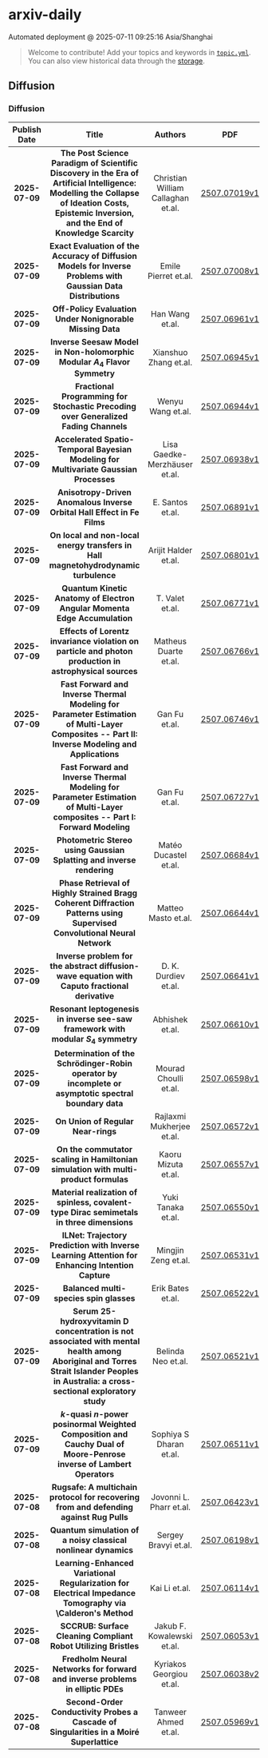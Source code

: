 # arxiv-daily
 Automated deployment @ 2025-07-11 09:25:16 Asia/Shanghai
> Welcome to contribute! Add your topics and keywords in [`topic.yml`](https://github.com/weiningwei/arxiv-daily/blob/main/database/topic.yml).
> You can also view historical data through the [storage](https://github.com/weiningwei/arxiv-daily/blob/main/database/storage).

## Diffusion

### Diffusion
|Publish Date|Title|Authors|PDF|Code|
| :---: | :---: | :---: | :---: | :---: |
|**2025-07-09**|**The Post Science Paradigm of Scientific Discovery in the Era of Artificial Intelligence: Modelling the Collapse of Ideation Costs, Epistemic Inversion, and the End of Knowledge Scarcity**|Christian William Callaghan et.al.|[2507.07019v1](http://arxiv.org/abs/2507.07019v1)|null|
|**2025-07-09**|**Exact Evaluation of the Accuracy of Diffusion Models for Inverse Problems with Gaussian Data Distributions**|Emile Pierret et.al.|[2507.07008v1](http://arxiv.org/abs/2507.07008v1)|null|
|**2025-07-09**|**Off-Policy Evaluation Under Nonignorable Missing Data**|Han Wang et.al.|[2507.06961v1](http://arxiv.org/abs/2507.06961v1)|null|
|**2025-07-09**|**Inverse Seesaw Model in Non-holomorphic Modular $A_4$ Flavor Symmetry**|Xianshuo Zhang et.al.|[2507.06945v1](http://arxiv.org/abs/2507.06945v1)|null|
|**2025-07-09**|**Fractional Programming for Stochastic Precoding over Generalized Fading Channels**|Wenyu Wang et.al.|[2507.06944v1](http://arxiv.org/abs/2507.06944v1)|null|
|**2025-07-09**|**Accelerated Spatio-Temporal Bayesian Modeling for Multivariate Gaussian Processes**|Lisa Gaedke-Merzhäuser et.al.|[2507.06938v1](http://arxiv.org/abs/2507.06938v1)|null|
|**2025-07-09**|**Anisotropy-Driven Anomalous Inverse Orbital Hall Effect in Fe Films**|E. Santos et.al.|[2507.06891v1](http://arxiv.org/abs/2507.06891v1)|null|
|**2025-07-09**|**On local and non-local energy transfers in Hall magnetohydrodynamic turbulence**|Arijit Halder et.al.|[2507.06801v1](http://arxiv.org/abs/2507.06801v1)|null|
|**2025-07-09**|**Quantum Kinetic Anatomy of Electron Angular Momenta Edge Accumulation**|T. Valet et.al.|[2507.06771v1](http://arxiv.org/abs/2507.06771v1)|null|
|**2025-07-09**|**Effects of Lorentz invariance violation on particle and photon production in astrophysical sources**|Matheus Duarte et.al.|[2507.06766v1](http://arxiv.org/abs/2507.06766v1)|null|
|**2025-07-09**|**Fast Forward and Inverse Thermal Modeling for Parameter Estimation of Multi-Layer Composites -- Part II: Inverse Modeling and Applications**|Gan Fu et.al.|[2507.06746v1](http://arxiv.org/abs/2507.06746v1)|null|
|**2025-07-09**|**Fast Forward and Inverse Thermal Modeling for Parameter Estimation of Multi-Layer composites -- Part I: Forward Modeling**|Gan Fu et.al.|[2507.06727v1](http://arxiv.org/abs/2507.06727v1)|null|
|**2025-07-09**|**Photometric Stereo using Gaussian Splatting and inverse rendering**|Matéo Ducastel et.al.|[2507.06684v1](http://arxiv.org/abs/2507.06684v1)|null|
|**2025-07-09**|**Phase Retrieval of Highly Strained Bragg Coherent Diffraction Patterns using Supervised Convolutional Neural Network**|Matteo Masto et.al.|[2507.06644v1](http://arxiv.org/abs/2507.06644v1)|null|
|**2025-07-09**|**Inverse problem for the abstract diffusion-wave equation with Caputo fractional derivative**|D. K. Durdiev et.al.|[2507.06641v1](http://arxiv.org/abs/2507.06641v1)|null|
|**2025-07-09**|**Resonant leptogenesis in inverse see-saw framework with modular $S_4$ symmetry**|Abhishek et.al.|[2507.06610v1](http://arxiv.org/abs/2507.06610v1)|null|
|**2025-07-09**|**Determination of the Schrödinger-Robin operator by incomplete or asymptotic spectral boundary data**|Mourad Choulli et.al.|[2507.06598v1](http://arxiv.org/abs/2507.06598v1)|null|
|**2025-07-09**|**On Union of Regular Near-rings**|Rajlaxmi Mukherjee et.al.|[2507.06572v1](http://arxiv.org/abs/2507.06572v1)|null|
|**2025-07-09**|**On the commutator scaling in Hamiltonian simulation with multi-product formulas**|Kaoru Mizuta et.al.|[2507.06557v1](http://arxiv.org/abs/2507.06557v1)|null|
|**2025-07-09**|**Material realization of spinless, covalent-type Dirac semimetals in three dimensions**|Yuki Tanaka et.al.|[2507.06550v1](http://arxiv.org/abs/2507.06550v1)|null|
|**2025-07-09**|**ILNet: Trajectory Prediction with Inverse Learning Attention for Enhancing Intention Capture**|Mingjin Zeng et.al.|[2507.06531v1](http://arxiv.org/abs/2507.06531v1)|null|
|**2025-07-09**|**Balanced multi-species spin glasses**|Erik Bates et.al.|[2507.06522v1](http://arxiv.org/abs/2507.06522v1)|null|
|**2025-07-09**|**Serum 25-hydroxyvitamin D concentration is not associated with mental health among Aboriginal and Torres Strait Islander Peoples in Australia: a cross-sectional exploratory study**|Belinda Neo et.al.|[2507.06521v1](http://arxiv.org/abs/2507.06521v1)|null|
|**2025-07-09**|**$k$-quasi $n$-power posinormal Weighted Composition and Cauchy Dual of Moore-Penrose inverse of Lambert Operators**|Sophiya S Dharan et.al.|[2507.06511v1](http://arxiv.org/abs/2507.06511v1)|null|
|**2025-07-08**|**Rugsafe: A multichain protocol for recovering from and defending against Rug Pulls**|Jovonni L. Pharr et.al.|[2507.06423v1](http://arxiv.org/abs/2507.06423v1)|null|
|**2025-07-08**|**Quantum simulation of a noisy classical nonlinear dynamics**|Sergey Bravyi et.al.|[2507.06198v1](http://arxiv.org/abs/2507.06198v1)|null|
|**2025-07-08**|**Learning-Enhanced Variational Regularization for Electrical Impedance Tomography via \Calderon's Method**|Kai Li et.al.|[2507.06114v1](http://arxiv.org/abs/2507.06114v1)|null|
|**2025-07-08**|**SCCRUB: Surface Cleaning Compliant Robot Utilizing Bristles**|Jakub F. Kowalewski et.al.|[2507.06053v1](http://arxiv.org/abs/2507.06053v1)|null|
|**2025-07-08**|**Fredholm Neural Networks for forward and inverse problems in elliptic PDEs**|Kyriakos Georgiou et.al.|[2507.06038v2](http://arxiv.org/abs/2507.06038v2)|null|
|**2025-07-08**|**Second-Order Conductivity Probes a Cascade of Singularities in a Moiré Superlattice**|Tanweer Ahmed et.al.|[2507.05969v1](http://arxiv.org/abs/2507.05969v1)|null|
